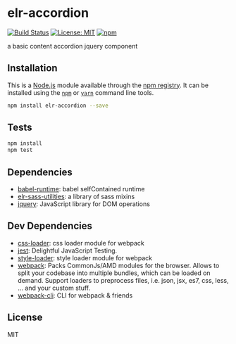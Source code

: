 # elr-accordion

[![Build Status](https://travis-ci.org/Beth3346/elr-accordion.svg?branch=master)](https://travis-ci.org/Beth3346/elr-accordion)
[![License: MIT](https://img.shields.io/badge/License-MIT-yellow.svg)](https://opensource.org/licenses/MIT)
[![npm](https://img.shields.io/npm/dm/elr-accordion.svg?style=flat)]()

a basic content accordion jquery component

## Installation

This is a [Node.js](https://nodejs.org/) module available through the
[npm registry](https://www.npmjs.com/). It can be installed using the
[`npm`](https://docs.npmjs.com/getting-started/installing-npm-packages-locally)
or
[`yarn`](https://yarnpkg.com/en/)
command line tools.

```sh
npm install elr-accordion --save
```

## Tests

```sh
npm install
npm test
```

## Dependencies

* [babel-runtime](https://ghub.io/babel-runtime): babel selfContained runtime
* [elr-sass-utilities](https://ghub.io/elr-sass-utilities): a library of sass mixins
* [jquery](https://ghub.io/jquery): JavaScript library for DOM operations

## Dev Dependencies

* [css-loader](https://ghub.io/css-loader): css loader module for webpack
* [jest](https://ghub.io/jest): Delightful JavaScript Testing.
* [style-loader](https://ghub.io/style-loader): style loader module for webpack
* [webpack](https://ghub.io/webpack): Packs CommonJs/AMD modules for the browser. Allows to split your codebase into multiple bundles, which can be loaded on demand. Support loaders to preprocess files, i.e. json, jsx, es7, css, less, ... and your custom stuff.
* [webpack-cli](https://ghub.io/webpack-cli): CLI for webpack &amp; friends

## License

MIT
